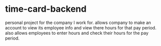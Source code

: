# time-card-backend
personal project for the company I work for. allows company to make an account to view its employee info and view there hours for that pay period. also allows employees to enter hours and check their hours for the pay period.
